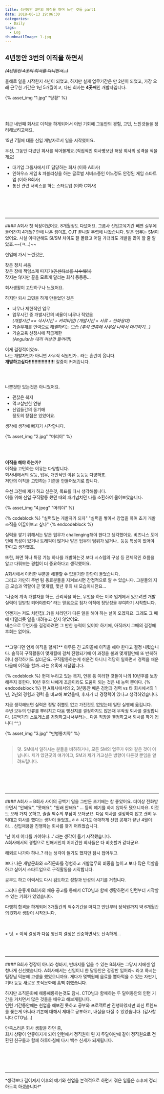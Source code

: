 ```yaml
---
title: 4년동안 3번의 이직을 하며 느낀 것들 part1
date: 2018-06-13 19:06:30
categories: 
  - Daily  
tags: 
  - Log
thumbnailImage: 1.jpg 
---
```



## 4년동안 3번의 이직을 하면서
~~*(4년동안 4곳의 회사를 다니면서...)*~~

올해로 일을 시작한지 4년이 되었고, 
하지만 실제 업무기간은 만 2년이 되었고,
가장 오래 근무한 기간은 1년 5개월이고, 
다닌 회사는 **4곳**째인 개발자입니다.   

{% asset_img "1.jpg" "당황" %}
<br/>
<br/> 
<br/> 
<br/> 


최근 네번째 회사로 이직을 하게되어서 이번 기회에 그동안의 경험, 고민, 느낀것들을 정리해보려고해요.  

15년 7월에 대졸 신입 개발자로서 일을 시작했어요.  

우선, 그동안 다녔던 회사를 적어볼게요.(직접적인 회사명보단 해당 회사의 성격을 적을게요)  

* 대기업 그룹사에서 IT 담당하는 회사 (이하 A회사)
* 인하우스 게임 & 퍼블리싱을 하는 글로벌 서비스중인 어느정도 안정된  게임 스타트업 (이하 B회사)
* 통신 관련 서비스를 하는 스타트업 (이하 C회사)


<br/>
<br/>
<br/>
<br/>
<hr>
#### A회사
첫 직장이었어요.  8개월정도 다녔어요.
그룹사 신입교육기간 빼면 실무에 들어간지 4개월? 만에 나온 셈이죠. OJT 끝나갈 무렵에 나왔습니다.  
맡은 업무는 SM이었어요. 사실 이때만해도 SI/SM 차이도 잘 몰랐고 어딜 가더라도 개발을 많이 할 줄 알았죠.~~(ㅋ...)~~  

현업에 가서 느낀것은,

잦은 정치 싸움  
잦은 장애 책임소재 따지기~~(인센티브를 사수해라)~~  
잦지는 않지만 끝을 모르게 달리는 회식 등등등... 

회사생활이 고단하구나 느꼈어요. 

하지만 퇴사 고민을 하게 만들었던 것은  
- 너무나 제한적인 업무  
- 업무시간 중 개발시간의 비율이 너무나 적었음  
*(개발시간 == 식사시간 + 커피타임) (개발시간 < 서류 + 전화응대)*
- 기술부채를 인력으로 해결하려는 모습
*(추석 연휴에 사무실 나와서 대기하기...)*  
- 기술교육 신청시에 직급제한  
*(Angular는 대리 이상만 들어라!)*  




이게 결정적이었죠.  
나는 개발자인가 아니면 사무직 직원인가.. 라는 혼란이 옵니다.  
**개발하고싶다!!!!!!!!!!!!!!!!!!** 갈증이 커져갑니다.


<br/>
<br/>

나쁜것만 있는것은 아니었어요.
  * 괜찮은 복지 
  * 먹고살만한 연봉 
  * 신입들간의 동기애  
정도의 장점은 있었어요.  

생각에 생각에  빠지기 시작합니다.  

{% asset_img "2.jpg" "머리야" %}
<br/>
<br/> 
<br/> 
<br/> 


**이직을 해야 하는가?**  
이직을 고민하는 이유는 다양합니다.  
회사내에서의 갈등, 업무, 개인적인 이유 등등등 다양하죠.  
저만의 이직을 고민하는 기준을 만들어보기로 합니다.  

우선 그전에 제가 하고 싶은것, 목표를 다시 생각해봅니다.  
이를 위해 신입 구직활동 했던 때의 패기넘치던 나를 소환하여 물어보았습니다.

{% asset_img "4.jpeg" "머리야" %}
<br/>

{% codeblock %}
"실력있는 개발자가 되자"
"실력을 쌓아서 창업을 하여 초기 개발조직을 이끌어보고 싶다"
{% endcodeblock %}

실력을 쌓기 위해서는 맡은 업무가 challenging해야 한다고 생각했어요.
비즈니스 도메인에 특성이 있거나 트래픽이 많거나 맡은 업무의 범위가 넓거나.. 등등 특성이 있어야 한다고 생각했죠.

또한, 화면 하나 특정 기능 하나를 개발하는것 보다 시스템의 구성 등 전체적인 흐름을 알고 다뤄보는 경험이 더 중요하다고 생각했어요.

A회사에서 이러한 부분을 해결할 수 없을거란 판단이 들었습니다.  
그리고  가만히 주변 팀 동료분들을 지켜보시면 간접적으로 알 수 있습니다. 그분들의 지금 모습과 역할이 곧 몇개월, 몇년 후의 내 모습이니깐요...

'나중에 계속 개발자를 하든, 관리직을 하든, 무엇을 하든 이쪽 업계에서 있으려면 개발 실력이 뒷받침 되어야한다' 라는 믿음으로 점차 이직에 정당성을 부여하기 시작합니다.

언젠가는 저도 치킨집(..?)을 차리던가 다른 일을 해야 하는 날이 오겠지요.
그래도 그 때에 떠밀리듯 일을 내려놓고 싶지  않았어요.  
내손으로 무언가를 결정하려면 그 만한 능력이 있어야 하기에, 아직까지 그때의 결정에 후회는 없어요.


<br/>
**그렇다면 언제 이직을 할까?**  
아무튼 긴 고민끝에 이직을 해야 한다고 결정 내렸습니다.  
솔직히 구직활동이 몇개월에 걸쳐 진행되기에 이 과정을 불과 몇개월만에 또 반복하려니 생각하기도 싫더군요.
구직활동하는게 쉬운건 아니니 적당히 일하면서 경력을 채운 다음에 이직을 할까..라는 유혹에 시달립니다.  

{% codeblock %}
현재 누리고 있는 복지, 연봉 등 이러한 것들이 나의 10년후를 보장해주지 못한다. 
10년 후의 나에게 조금이라도 도움이 되는 것은 내 능력 뿐이다.
{% endcodeblock %}
현 A회사에서의 2, 3년동안 배운 경험과 경력 vs 타 회사에서의 1년, 2년의 경험과 경력 
을 비교해 보았을때, 후자가 더 경쟁력이 있다고 생각하였습니다. 

지금 생각해보면 실력은 정말 쥐뿔도 없고 가진것도 없었는데 일단 실행에 옮깁니다.  
주변 모두의 만류를 뿌리치고 다음 행선지를 결정하지도 않은채 무작정  퇴사를 결정합니다.
(공백기의 스트레스를 경험하고나서부터는..  다음 직장을 결정하고서 퇴사를 하게 됩니다 ^^;)  

{% asset_img "3.jpg" "만병통치약" %}
<br/>
<br/> 

> 덧.
> SM에서 일하시는 분들을 비하하거나, 모든 SM의 업무가 위와 같은 것이 아닙니다.
> 제가 있던곳의 얘기이고, SM과 제가 가고싶은 방향이 다른것 뿐임을 알려드립니다. 

<br/>
<br/>
<br/>
<br/>
<hr>
#### A회사 ~ B회사 사이의 공백기
일을 그만둔 초기에는 참 좋았어요.  더이상 전화받으면서 "안돼요", "못해요", "원래 안돼요" ... 등의 얘기를 하지 않아도 됐으니까요. 
이것도 오래 가지 못하고, 슬슬 백수의 부담이 오더군요. 다음 회사를 결정하지 않고 괜히 무턱대고 퇴사를 했다는 생각이 들었죠..ㅎㅎ 
시기도 애매하게 신입 공채가 끝난 4월이라... 
신입채용을 진행하는 회사를 찾기 어려웠습니다.

'난 이제 어디를 가야하나...' 라는 생각이 들기 시작했습니다.  
A회사에서의 경험으로 인해서인지 어지간한 회사들은 다 비슷할거 같더군요. 

해외로 나가야 하나..? 라는 생각이 들기도 했지만 잠시 접어두고.

보다 나은 개발문화와 조직문화를 경험하고 
개발업무의 비중을 높이고 보다 많은 역할을 하고 싶어서 스타트업으로 구직활동을 시작합니다.  

공부도 하고 이력서도 다시 검토하고 성찰과 반성의 시기를 거칩니다.

그러다 운좋게 B회사의 채용 공고를 통해서 CTO님과 함께 생활하면서 인턴부터 시작할 수 있는 기회가 있었습니다.  

다행히 합격을 하게되어 3개월간의 백수기간을 마치고 
인턴부터 정직원까지 약 6개월간의 B회사 생활이 시작됩니다.  

<br/>
<br/>
> 덧.
> 이직 결정과 다음 행선지 결정은 신중하면서도 신속하게...  

<br/>
<br/>
<br/>
<br/>
<hr>
#### B회사 
정장이 아니라 청바지, 반바지를 입을 수 있는 B회사는 그당시 저에겐 엄청나게 신선했습니다.  
A회사에서는 신입이니 한 달동안은 정장만 입어라~ 라고 하시는 팀장님 덕분에 고생을 했었으니까요.  
게다가 몇백원에 음료를 뽑아먹을 수 있는 자판기, 기타 등등 새로운 조직문화에 흠뻑 취했습니다.  

하지만 조직문화에 헤롱헤롱하는것도 잠시.
CTO님과 함께하는 두 달여동안의 인턴 기간을 거치면서 많은 것들을 배우고 해보게됩니다.  
인턴 기간동안에는 현업을 해보진 못하고 공부와 프로젝트만 진행하였지만 최신 트렌드를 쫓는게 아니라 
기본에 대해서 제대로 공부하고, 내실을 다질 수 있었습니다.  (감사합니다 CTO님...)  

만족스러운 회사 생활을 하던 중,  
회사 상황이 안좋아지게 되어 인턴에서 정직원이 된 지 두달여만에 
같이 정직원으로 전환된 친구들과 함께  하루아침에 다시 백수 신세가 되게됩니다.  


<br/>
<br/>
<br/>
<br/>
<hr>
 *생각보다 길어져서 이후의 얘기와 현업을 본격적으로 하면서 겪은 일들은 추후에 정리하도록 하겠습니다!*



